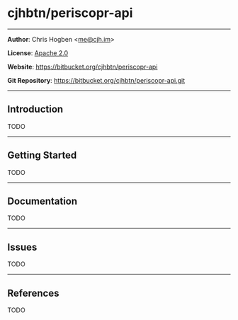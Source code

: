 cjhbtn/periscopr-api
=================

----------

**Author**: Chris Hogben <<me@cjh.im>>

**License**: [Apache 2.0](http://www.apache.org/licenses/LICENSE-2.0)

**Website**: https://bitbucket.org/cjhbtn/periscopr-api

**Git Repository**: https://bitbucket.org/cjhbtn/periscopr-api.git

----------

## Introduction ##

TODO

----------

## Getting Started ##

TODO

----------

## Documentation ##

TODO

----------

## Issues ##

TODO

----------

## References ##

TODO